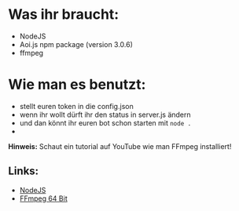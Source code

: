# Was ihr braucht:
- NodeJS
- Aoi.js npm package (version 3.0.6)
- ffmpeg

# Wie man es benutzt:
- stellt euren token in die config.json
- wenn ihr wollt dürft ihr den status in server.js ändern
- und dan könnt ihr euren bot schon starten mit ```node .```
- 

**Hinweis:**
Schaut ein tutorial auf YouTube wie man FFmpeg installiert!

## Links:
- [NodeJS](https://nodejs.org/dist/v14.15.5/node-v14.15.5-x64.msi)
- [FFmpeg 64 Bit](https://github.com/BtbN/FFmpeg-Builds/releases/download/autobuild-2021-02-23-12-33/ffmpeg-n4.3.2-win64-lgpl-4.3.zip)
